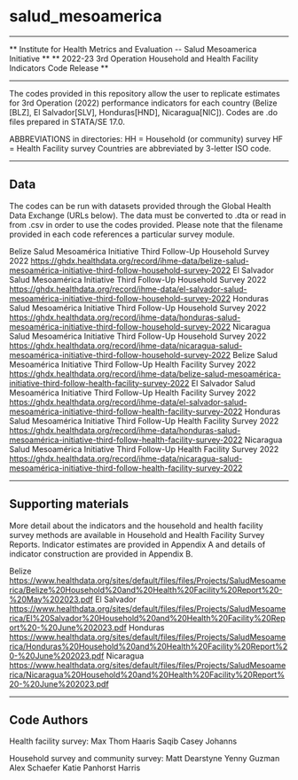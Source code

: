 # salud_mesoamerica

***********************************************************************************
**  Institute for Health Metrics and Evaluation -- Salud Mesoamerica Initiative  **
**  2022-23 3rd Operation Household and Health Facility Indicators Code Release  **
***********************************************************************************

The codes provided in this repository allow the user to replicate estimates for 3rd Operation (2022) performance indicators for each country 
	(Belize [BLZ], El Salvador[SLV], Honduras[HND], Nicaragua[NIC]).
Codes are .do files prepared in STATA/SE 17.0.

ABBREVIATIONS in directories: 
HH = Household (or community) survey
HF = Health Facility survey
Countries are abbreviated by 3-letter ISO code.

----
Data
----
The codes can be run with datasets provided through the Global Health Data Exchange (URLs below).
The data must be converted to .dta or read in from .csv in order to use the codes provided. 
Please note that the filename provided in each code references a particular survey module.

Belize Salud Mesoamérica Initiative Third Follow-Up Household Survey 2022		https://ghdx.healthdata.org/record/ihme-data/belize-salud-mesoamérica-initiative-third-follow-household-survey-2022
El Salvador Salud Mesoamérica Initiative Third Follow-Up Household Survey 2022		https://ghdx.healthdata.org/record/ihme-data/el-salvador-salud-mesoamérica-initiative-third-follow-household-survey-2022
Honduras Salud Mesoamérica Initiative Third Follow-Up Household Survey 2022		https://ghdx.healthdata.org/record/ihme-data/honduras-salud-mesoamérica-initiative-third-follow-household-survey-2022
Nicaragua Salud Mesoamérica Initiative Third Follow-Up Household Survey 2022		https://ghdx.healthdata.org/record/ihme-data/nicaragua-salud-mesoamérica-initiative-third-follow-household-survey-2022
Belize Salud Mesoamérica Initiative Third Follow-Up Health Facility Survey 2022		https://ghdx.healthdata.org/record/ihme-data/belize-salud-mesoamérica-initiative-third-follow-health-facility-survey-2022
El Salvador Salud Mesoamérica Initiative Third Follow-Up Health Facility Survey 2022	https://ghdx.healthdata.org/record/ihme-data/el-salvador-salud-mesoamérica-initiative-third-follow-health-facility-survey-2022
Honduras Salud Mesoamérica Initiative Third Follow-Up Health Facility Survey 2022	https://ghdx.healthdata.org/record/ihme-data/honduras-salud-mesoamérica-initiative-third-follow-health-facility-survey-2022
Nicaragua Salud Mesoamérica Initiative Third Follow-Up Health Facility Survey 2022	https://ghdx.healthdata.org/record/ihme-data/nicaragua-salud-mesoamérica-initiative-third-follow-health-facility-survey-2022

--------------------
Supporting materials
--------------------
More detail about the indicators and the household and health facility survey methods are available in Household and Health Facility Survey Reports. 
Indicator estimates are provided in Appendix A and details of indicator construction are provided in Appendix B.

Belize
https://www.healthdata.org/sites/default/files/files/Projects/SaludMesoamerica/Belize%20Household%20and%20Health%20Facility%20Report%20-%20May%202023.pdf
El Salvador
https://www.healthdata.org/sites/default/files/files/Projects/SaludMesoamerica/El%20Salvador%20Household%20and%20Health%20Facility%20Report%20-%20June%202023.pdf
Honduras
https://www.healthdata.org/sites/default/files/files/Projects/SaludMesoamerica/Honduras%20Household%20and%20Health%20Facility%20Report%20-%20June%202023.pdf
Nicaragua
https://www.healthdata.org/sites/default/files/files/Projects/SaludMesoamerica/Nicaragua%20Household%20and%20Health%20Facility%20Report%20-%20June%202023.pdf

------------
Code Authors
------------
Health facility survey:
Max Thom
Haaris Saqib
Casey Johanns

Household survey and community survey:
Matt Dearstyne
Yenny Guzman
Alex Schaefer
Katie Panhorst Harris

